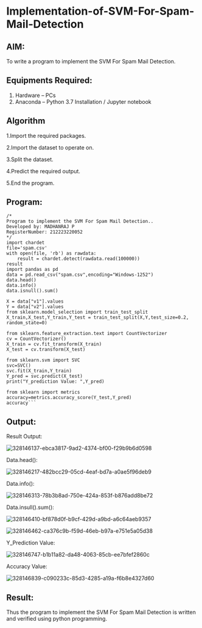 # Implementation-of-SVM-For-Spam-Mail-Detection

## AIM:
To write a program to implement the SVM For Spam Mail Detection.

## Equipments Required:
1. Hardware – PCs
2. Anaconda – Python 3.7 Installation / Jupyter notebook

## Algorithm
1.Import the required packages.

2.Import the dataset to operate on.

3.Split the dataset.

4.Predict the required output.

5.End the program.

## Program:
```
/*
Program to implement the SVM For Spam Mail Detection..
Developed by: MADHANRAJ P
RegisterNumber: 212223220052
*/
import chardet 
file='spam.csv'
with open(file, 'rb') as rawdata: 
    result = chardet.detect(rawdata.read(100000))
result
import pandas as pd
data = pd.read_csv("spam.csv",encoding="Windows-1252")
data.head()
data.info()
data.isnull().sum()

X = data["v1"].values
Y = data["v2"].values
from sklearn.model_selection import train_test_split
X_train,X_test,Y_train,Y_test = train_test_split(X,Y,test_size=0.2, random_state=0)

from sklearn.feature_extraction.text import CountVectorizer
cv = CountVectorizer()
X_train = cv.fit_transform(X_train)
X_test = cv.transform(X_test)

from sklearn.svm import SVC
svc=SVC()
svc.fit(X_train,Y_train)
Y_pred = svc.predict(X_test)
print("Y_prediction Value: ",Y_pred)

from sklearn import metrics
accuracy=metrics.accuracy_score(Y_test,Y_pred)
accuracy```

```

## Output:

Result Output:

![328146137-ebca3817-9ad2-4374-bf00-f29b9b6d0598](https://github.com/RamkumarGunasekaran/Implementation-of-SVM-For-Spam-Mail-Detection/assets/144870820/93bef49e-2c2b-4fd7-a971-457bfd33130a)

Data.head():

![328146217-482bcc29-05cd-4eaf-bd7a-a0ae5f96deb9](https://github.com/RamkumarGunasekaran/Implementation-of-SVM-For-Spam-Mail-Detection/assets/144870820/a6882d64-6ef1-49d5-9ad1-446b1b66e99d)

Data.info():

![328146313-78b3b8ad-750e-424a-853f-b876add8be72](https://github.com/RamkumarGunasekaran/Implementation-of-SVM-For-Spam-Mail-Detection/assets/144870820/4f699cf0-de22-4b1f-bbcd-b28d8a45b175)

Data.insull().sum():

![328146410-bf878d0f-b9cf-429d-a9bd-a6c64aeb9357](https://github.com/RamkumarGunasekaran/Implementation-of-SVM-For-Spam-Mail-Detection/assets/144870820/93dd19a5-4b0c-4812-a981-781ef2d09a6f)

![328146462-ca376c9b-f59d-46eb-b97a-e751e5a05d38](https://github.com/RamkumarGunasekaran/Implementation-of-SVM-For-Spam-Mail-Detection/assets/144870820/3ddd2f9e-4a0f-46d2-beb4-adde48315e41)

Y_Prediction Value:

![328146747-b1b11a82-da48-4063-85cb-ee7bfef2860c](https://github.com/RamkumarGunasekaran/Implementation-of-SVM-For-Spam-Mail-Detection/assets/144870820/c3aafbac-8b17-4858-b5e3-89333c19a0a7)

Accuracy Value:

![328146839-c090233c-85d3-4285-a19a-f6b8e4327d60](https://github.com/RamkumarGunasekaran/Implementation-of-SVM-For-Spam-Mail-Detection/assets/144870820/d524c12f-e273-482e-a7df-24405badac33)

## Result:
Thus the program to implement the SVM For Spam Mail Detection is written and verified using python programming.
